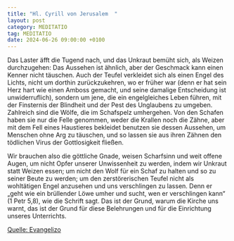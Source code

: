 ```yaml
---
title: "Hl. Cyrill von Jerusalem  "
layout: post
category: MEDITATIO
tag: MEDITATIO
date: 2024-06-26 09:00:00 +0100
---
```

Das Laster äfft die Tugend nach, und das Unkraut bemüht sich, als Weizen durchzugehen: Das Aussehen ist ähnlich, aber der Geschmack kann einen Kenner nicht täuschen. Auch der Teufel verkleidet sich als einen Engel des Lichts, nicht um dorthin zurückzukehren, wo er früher war (denn er hat sein Herz hart wie einen Amboss gemacht, und seine damalige Entscheidung ist unwiderruflich), sondern um jene, die ein engelgleiches Leben führen, mit der Finsternis der Blindheit und der Pest des Unglaubens zu umgeben.<!--more--> Zahlreich sind die Wölfe, die im Schafspelz umhergehen. Von den Schafen haben sie nur die Felle genommen, weder die Krallen noch die Zähne, aber mit dem Fell eines Haustieres bekleidet benutzen sie dessen Aussehen, um Menschen ohne Arg zu täuschen, und so lassen sie aus ihren Zähnen den tödlichen Virus der Gottlosigkeit fließen.

Wir brauchen also die göttliche Gnade, weisen Scharfsinn und weit offene Augen, um nicht Opfer unserer Unwissenheit zu werden, indem wir Unkraut statt Weizen essen; um nicht den Wolf für ein Schaf zu halten und so zu seiner Beute zu werden; um den zerstörerischen Teufel nicht als wohltätigen Engel anzusehen und uns verschlingen zu lassen. Denn er „geht wie ein brüllender Löwe umher und sucht, wen er verschlingen kann“ (1 Petr 5,8), wie die Schrift sagt. Das ist der Grund, warum die Kirche uns warnt, das ist der Grund für diese Belehrungen und für die Einrichtung unseres Unterrichts.

[Quelle: Evangelizo](https://evangeliumtagfuertag.org/DE/gospel)